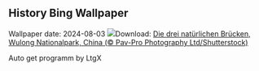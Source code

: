 ## History Bing Wallpaper
Wallpaper date: 2024-08-03
![](https://www.bing.com/th?id=OHR.WulongKarst_DE-DE9180126373_UHD.jpg&w=1000)Download: [Die drei natürlichen Brücken, Wulong Nationalpark, China (© Pav-Pro Photography Ltd/Shutterstock)](https://www.bing.com/th?id=OHR.WulongKarst_DE-DE9180126373_UHD.jpg)

Auto get programm by LtgX
